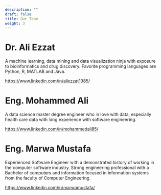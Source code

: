 ```yaml
---
description: ""
draft: false
title: Our Team
weight: 3
---
```


# Dr. Ali Ezzat
A machine learning, data mining and data visualization ninja with exposure to bioinformatics and drug discovery. Favorite programming languages are Python, R, MATLAB and Java. 

https://www.linkedin.com/in/aliezzat1985/

# Eng. Mohammed Ali
A data science master degree engineer who in love with data, especially health care data with long experience with software engineering. 

https://www.linkedin.com/in/mohammedali85/

# Eng. Marwa Mustafa
Experienced Software Engineer with a demonstrated history of working in the computer software industry. Strong engineering professional with a Bachelor of computers and information focused in information systems from the faculty of Computer Engineering.

https://www.linkedin.com/in/marwamustafa/